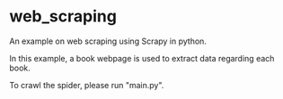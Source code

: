 # web_scraping
An example on web scraping using Scrapy in python.

In this example, a book webpage is used to extract data regarding each book.

To crawl the spider, please run "main.py".
